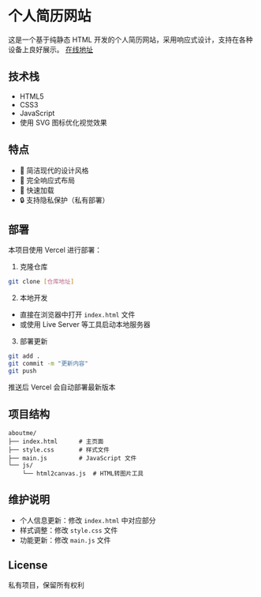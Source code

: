 # 个人简历网站

这是一个基于纯静态 HTML 开发的个人简历网站，采用响应式设计，支持在各种设备上良好展示。
[在线地址](https://ashster-resume.vercel.app/)

## 技术栈

- HTML5
- CSS3
- JavaScript
- 使用 SVG 图标优化视觉效果

## 特点

- 🎨 简洁现代的设计风格
- 📱 完全响应式布局
- 🚀 快速加载
- 🔒 支持隐私保护（私有部署）

## 部署

本项目使用 Vercel 进行部署：

1. 克隆仓库
```bash
git clone [仓库地址]
```

2. 本地开发
- 直接在浏览器中打开 `index.html` 文件
- 或使用 Live Server 等工具启动本地服务器

3. 部署更新
```bash
git add .
git commit -m "更新内容"
git push
```
推送后 Vercel 会自动部署最新版本

## 项目结构

```
aboutme/
├── index.html      # 主页面
├── style.css       # 样式文件
├── main.js         # JavaScript 文件
└── js/
    └── html2canvas.js  # HTML转图片工具
```

## 维护说明

- 个人信息更新：修改 `index.html` 中对应部分
- 样式调整：修改 `style.css` 文件
- 功能更新：修改 `main.js` 文件

## License

私有项目，保留所有权利
